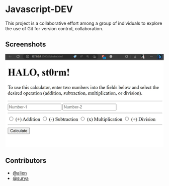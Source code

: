 
# Javascript-DEV
This project is a collaborative effort among a group of individuals to explore the use of Git for version control, collaboration.

## Screenshots
![App Screenshot](https://raw.githubusercontent.com/st0rm1O1/Javascript-DEV/master/screenshots/sample.jpg)

## Contributors
- [@alien](https://www.github.com/todo-do)
- [@surya](https://www.github.com/SuryaMenon0809)

